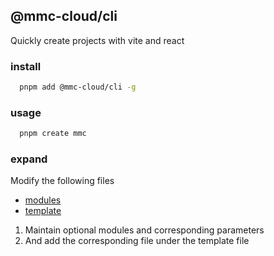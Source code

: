 ## @mmc-cloud/cli

Quickly create projects with vite and react

### install

```bash
  pnpm add @mmc-cloud/cli -g
```

### usage

```bash
  pnpm create mmc
```

### expand

Modify the following files
- [modules](src/utils/deps.ts)
- [template](src/template/)

1. Maintain optional modules and corresponding parameters
2. And add the corresponding file under the template file

